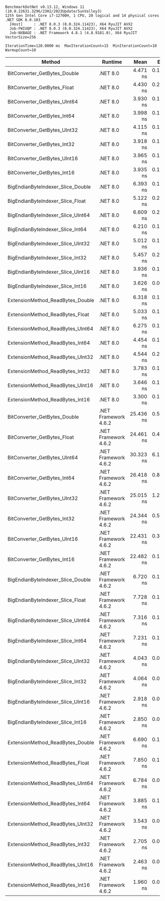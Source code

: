 ```

BenchmarkDotNet v0.13.12, Windows 11 (10.0.22631.3296/23H2/2023Update/SunValley3)
12th Gen Intel Core i7-12700H, 1 CPU, 20 logical and 14 physical cores
.NET SDK 8.0.103
  [Host]     : .NET 8.0.3 (8.0.324.11423), X64 RyuJIT AVX2
  Job-FWIUQP : .NET 8.0.3 (8.0.324.11423), X64 RyuJIT AVX2
  Job-NXBAGE : .NET Framework 4.8.1 (4.8.9181.0), X64 RyuJIT VectorSize=256

IterationTime=120.0000 ms  MaxIterationCount=15  MinIterationCount=10
WarmupCount=10

```

| Method                            | Runtime              |      Mean |     Error |    StdDev | Ratio | RatioSD |
|-----------------------------------|----------------------|----------:|----------:|----------:|------:|--------:|
| BitConverter_GetBytes_Double      | .NET 8.0             |  4.471 ns | 0.1905 ns | 0.1688 ns |  1.14 |    0.06 |
| BitConverter_GetBytes_Float       | .NET 8.0             |  4.430 ns | 0.2762 ns | 0.2583 ns |  1.13 |    0.06 |
| BitConverter_GetBytes_UInt64      | .NET 8.0             |  3.930 ns | 0.1320 ns | 0.1170 ns |  1.00 |    0.03 |
| BitConverter_GetBytes_Int64       | .NET 8.0             |  3.998 ns | 0.1606 ns | 0.1424 ns |  1.02 |    0.05 |
| BitConverter_GetBytes_UInt32      | .NET 8.0             |  4.115 ns | 0.1347 ns | 0.1260 ns |  1.05 |    0.03 |
| BitConverter_GetBytes_Int32       | .NET 8.0             |  3.918 ns | 0.1563 ns | 0.1462 ns |  1.00 |    0.04 |
| BitConverter_GetBytes_UInt16      | .NET 8.0             |  3.965 ns | 0.1628 ns | 0.1523 ns |  1.01 |    0.05 |
| BitConverter_GetBytes_Int16       | .NET 8.0             |  3.935 ns | 0.1212 ns | 0.1074 ns |  1.00 |    0.00 |
| BigEndianByteIndexer_Slice_Double | .NET 8.0             |  6.393 ns | 0.1295 ns | 0.0770 ns |  1.63 |    0.04 |
| BigEndianByteIndexer_Slice_Float  | .NET 8.0             |  5.122 ns | 0.2283 ns | 0.2136 ns |  1.30 |    0.05 |
| BigEndianByteIndexer_Slice_UInt64 | .NET 8.0             |  6.609 ns | 0.2155 ns | 0.2016 ns |  1.68 |    0.05 |
| BigEndianByteIndexer_Slice_Int64  | .NET 8.0             |  6.210 ns | 0.1152 ns | 0.0762 ns |  1.58 |    0.05 |
| BigEndianByteIndexer_Slice_UInt32 | .NET 8.0             |  5.012 ns | 0.1924 ns | 0.1800 ns |  1.27 |    0.04 |
| BigEndianByteIndexer_Slice_Int32  | .NET 8.0             |  5.457 ns | 0.2669 ns | 0.2496 ns |  1.39 |    0.08 |
| BigEndianByteIndexer_Slice_UInt16 | .NET 8.0             |  3.936 ns | 0.1418 ns | 0.1327 ns |  1.00 |    0.05 |
| BigEndianByteIndexer_Slice_Int16  | .NET 8.0             |  3.626 ns | 0.0658 ns | 0.0391 ns |  0.92 |    0.03 |
| ExtensionMethod_ReadBytes_Double  | .NET 8.0             |  6.318 ns | 0.1457 ns | 0.0964 ns |  1.61 |    0.05 |
| ExtensionMethod_ReadBytes_Float   | .NET 8.0             |  5.033 ns | 0.1715 ns | 0.1604 ns |  1.28 |    0.06 |
| ExtensionMethod_ReadBytes_UInt64  | .NET 8.0             |  6.275 ns | 0.1762 ns | 0.1562 ns |  1.60 |    0.04 |
| ExtensionMethod_ReadBytes_Int64   | .NET 8.0             |  4.454 ns | 0.1334 ns | 0.1248 ns |  1.13 |    0.04 |
| ExtensionMethod_ReadBytes_UInt32  | .NET 8.0             |  4.544 ns | 0.2630 ns | 0.2460 ns |  1.16 |    0.06 |
| ExtensionMethod_ReadBytes_Int32   | .NET 8.0             |  3.783 ns | 0.1195 ns | 0.0790 ns |  0.96 |    0.03 |
| ExtensionMethod_ReadBytes_UInt16  | .NET 8.0             |  3.646 ns | 0.1137 ns | 0.0752 ns |  0.93 |    0.02 |
| ExtensionMethod_ReadBytes_Int16   | .NET 8.0             |  3.300 ns | 0.1716 ns | 0.1605 ns |  0.84 |    0.05 |
| BitConverter_GetBytes_Double      | .NET Framework 4.6.2 | 25.436 ns | 0.5510 ns | 0.4302 ns |  6.47 |    0.21 |
| BitConverter_GetBytes_Float       | .NET Framework 4.6.2 | 24.461 ns | 0.4887 ns | 0.3233 ns |  6.22 |    0.18 |
| BitConverter_GetBytes_UInt64      | .NET Framework 4.6.2 | 30.323 ns | 6.1884 ns | 5.7886 ns |  7.76 |    1.58 |
| BitConverter_GetBytes_Int64       | .NET Framework 4.6.2 | 26.418 ns | 0.8273 ns | 0.7739 ns |  6.73 |    0.27 |
| BitConverter_GetBytes_UInt32      | .NET Framework 4.6.2 | 25.015 ns | 1.2102 ns | 1.0728 ns |  6.36 |    0.34 |
| BitConverter_GetBytes_Int32       | .NET Framework 4.6.2 | 24.344 ns | 0.5160 ns | 0.4827 ns |  6.18 |    0.21 |
| BitConverter_GetBytes_UInt16      | .NET Framework 4.6.2 | 22.431 ns | 0.3433 ns | 0.2271 ns |  5.70 |    0.13 |
| BitConverter_GetBytes_Int16       | .NET Framework 4.6.2 | 22.482 ns | 0.1885 ns | 0.1247 ns |  5.71 |    0.16 |
| BigEndianByteIndexer_Slice_Double | .NET Framework 4.6.2 |  6.720 ns | 0.1741 ns | 0.1259 ns |  1.71 |    0.05 |
| BigEndianByteIndexer_Slice_Float  | .NET Framework 4.6.2 |  7.728 ns | 0.1609 ns | 0.1064 ns |  1.96 |    0.06 |
| BigEndianByteIndexer_Slice_UInt64 | .NET Framework 4.6.2 |  7.316 ns | 0.1022 ns | 0.0608 ns |  1.86 |    0.05 |
| BigEndianByteIndexer_Slice_Int64  | .NET Framework 4.6.2 |  7.231 ns | 0.1516 ns | 0.0902 ns |  1.84 |    0.04 |
| BigEndianByteIndexer_Slice_UInt32 | .NET Framework 4.6.2 |  4.043 ns | 0.0721 ns | 0.0477 ns |  1.03 |    0.03 |
| BigEndianByteIndexer_Slice_Int32  | .NET Framework 4.6.2 |  4.064 ns | 0.0575 ns | 0.0380 ns |  1.03 |    0.02 |
| BigEndianByteIndexer_Slice_UInt16 | .NET Framework 4.6.2 |  2.918 ns | 0.0787 ns | 0.0520 ns |  0.74 |    0.03 |
| BigEndianByteIndexer_Slice_Int16  | .NET Framework 4.6.2 |  2.850 ns | 0.0641 ns | 0.0424 ns |  0.72 |    0.02 |
| ExtensionMethod_ReadBytes_Double  | .NET Framework 4.6.2 |  6.690 ns | 0.1226 ns | 0.0730 ns |  1.70 |    0.05 |
| ExtensionMethod_ReadBytes_Float   | .NET Framework 4.6.2 |  7.850 ns | 0.1884 ns | 0.1121 ns |  2.00 |    0.06 |
| ExtensionMethod_ReadBytes_UInt64  | .NET Framework 4.6.2 |  6.784 ns | 0.0998 ns | 0.0660 ns |  1.72 |    0.03 |
| ExtensionMethod_ReadBytes_Int64   | .NET Framework 4.6.2 |  3.885 ns | 0.1130 ns | 0.0882 ns |  0.99 |    0.04 |
| ExtensionMethod_ReadBytes_UInt32  | .NET Framework 4.6.2 |  3.543 ns | 0.0792 ns | 0.0471 ns |  0.90 |    0.03 |
| ExtensionMethod_ReadBytes_Int32   | .NET Framework 4.6.2 |  2.705 ns | 0.0283 ns | 0.0168 ns |  0.69 |    0.02 |
| ExtensionMethod_ReadBytes_UInt16  | .NET Framework 4.6.2 |  2.463 ns | 0.0844 ns | 0.0610 ns |  0.62 |    0.02 |
| ExtensionMethod_ReadBytes_Int16   | .NET Framework 4.6.2 |  1.960 ns | 0.0662 ns | 0.0438 ns |  0.50 |    0.02 |
